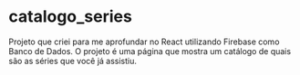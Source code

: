 # catalogo_series
Projeto que criei para me aprofundar no React utilizando Firebase como Banco de Dados. O projeto é uma página que mostra um catálogo de quais são as séries que você já assistiu.
